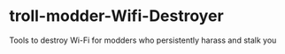 # troll-modder-Wifi-Destroyer
Tools to destroy Wi-Fi for modders who persistently harass and stalk you
